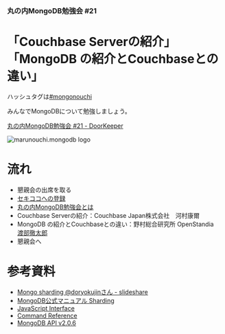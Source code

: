 ### 丸の内MongoDB勉強会 #21

# 「Couchbase Serverの紹介」「MongoDB の紹介とCouchbaseとの違い」

ハッシュタグは[#mongonouchi](https://twitter.com/search?q=%23mongonouchi&src=hash)

みんなでMongoDBについて勉強しましょう。

[丸の内MongoDB勉強会 #21 - DoorKeeper](http://mongonouchi.doorkeeper.jp/events/17213)

![marunouchi.mongodb logo](http://syokenz.github.com/marunouchi-mongodb/images/mongodb_logo.png)

# 流れ
* 懇親会の出席を取る
* [セキココへの登録](http://sekico.co/zaseki/454)
* [丸の内MongoDB勉強会とは](http://rinrin0108.github.io/slides/mongonouchi/#0)
* Couchbase Serverの紹介：Couchbase Japan株式会社　河村康爾
* MongoDB の紹介とCouchbaseとの違い：野村総合研究所 OpenStandia　[渡部徹太郎](https://twitter.com/fetarodc)
* 懇親会へ


# 参考資料
* [Mongo sharding @doryokujinさん - slideshare](http://www.slideshare.net/doryokujin/mongo-sharding)  
* [MongoDB公式マニュアル Sharding](http://www.mongodb.org/display/DOCSJP/Sharding)  
* [JavaScript Interface](http://docs.mongodb.org/manual/reference/javascript/)
* [Command Reference](http://docs.mongodb.org/manual/reference/commands/)
* [MongoDB API v2.0.6](http://api.mongodb.org/js/2.0.6/)


